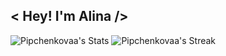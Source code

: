 ## < Hey! I'm Alina />



<!--
**Pipchenkovaa/Pipchenkovaa** is a ✨ _special_ ✨ repository because its `README.md` (this file) appears on your GitHub profile.

Here are some ideas to get you started:

- 🔭 I’m currently working on ...
- 🌱 I’m currently learning ...
- 👯 I’m looking to collaborate on ...
- 🤔 I’m looking for help with ...
- 💬 Ask me about ...
- 📫 How to reach me: ...
- 😄 Pronouns: ...
- ⚡ Fun fact: ...
-->

![Pipchenkovaa's Stats](https://github-readme-stats.vercel.app/api?username=Pipchenkovaa&theme=vue-dark&show_icons=true&hide_border=true&count_private=true)
![Pipchenkovaa's Streak](https://github-readme-streak-stats.herokuapp.com/?user=Pipchenkovaa&theme=vue-dark&hide_border=true)
<!-- ![Pipchenkovaa's Top Languages](https://github-readme-stats.vercel.app/api/top-langs/?username=Pipchenkovaa&theme=dark&show_icons=true&hide_border=false&layout=compact) -->
